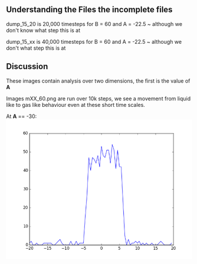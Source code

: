 ## Understanding the Files the incomplete files

dump_15_20 is 20,000 timesteps for B = 60 and A = -22.5 ~ although we don't know what step this is at

dump_15_xx is 40,000 timesteps for B = 60 and A = -22.5 ~ although we don't what step this is at

## Discussion

These images contain analysis over two dimensions, the first is the value of **A**

Images mXX_60.png are run over 10k steps, we see a movement from liquid like to gas like behaviour even at these short time scales.

At **A** == -30: 
![alt text](https://github.com/phillipcrout/dpd/blob/master/condensation_experiment_3/images/m30_60.png)
